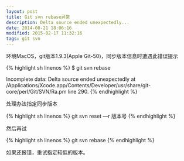 ```yaml
---
layout: post
title: Git svn rebase异常
description: Delta source ended unexpectedly...
date: 2014-08-21 18:06:16
modified: 2015-02-17 11:32:16
tags: git svn
---
```


环境MacOS，git版本1.9.3(Apple Git-50)，同步版本信息时遭遇此错误提示

{% highlight sh linenos %}
$ git svn rebase

Incomplete data: Delta source ended unexpectedly at /Applications/Xcode.app/Contents/Developer/usr/share/git-core/perl/Git/SVN/Ra.pm line 290.
{% endhighlight %}

处理办法指定同步版本

{% highlight sh linenos %}
git svn reset —r 版本号
{% endhighlight %}

然后再试

{% highlight sh linenos %}
git svn rebase
{% endhighlight %}

如果还报错，重试指定较低的版本。
